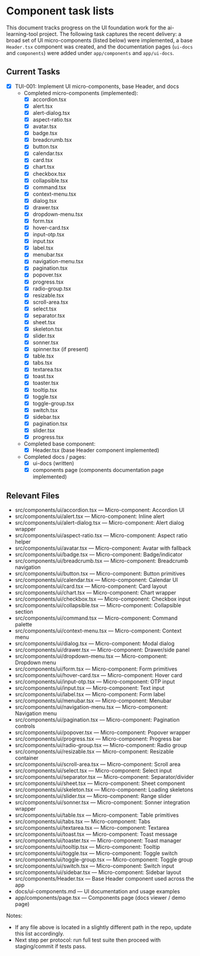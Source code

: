 # Component task lists

This document tracks progress on the UI foundation work for the ai-learning-tool project. The following task captures the recent delivery: a broad set of UI micro-components (listed below) were implemented, a base `Header.tsx` component was created, and the documentation pages (`ui-docs` and `components`) were added under `app/components` and `app/ui-docs`.

## Current Tasks

- [x] TUI-001: Implement UI micro-components, base Header, and docs
  - Completed micro-components (implemented):
    - [x] accordion.tsx
    - [x] alert.tsx
    - [x] alert-dialog.tsx
    - [x] aspect-ratio.tsx
    - [x] avatar.tsx
    - [x] badge.tsx
    - [x] breadcrumb.tsx
    - [x] button.tsx
    - [x] calendar.tsx
    - [x] card.tsx
    - [x] chart.tsx
    - [x] checkbox.tsx
    - [x] collapsible.tsx
    - [x] command.tsx
    - [x] context-menu.tsx
    - [x] dialog.tsx
    - [x] drawer.tsx
    - [x] dropdown-menu.tsx
    - [x] form.tsx
    - [x] hover-card.tsx
    - [x] input-otp.tsx
    - [x] input.tsx
    - [x] label.tsx
    - [x] menubar.tsx
    - [x] navigation-menu.tsx
    - [x] pagination.tsx
    - [x] popover.tsx
    - [x] progress.tsx
    - [x] radio-group.tsx
    - [x] resizable.tsx
    - [x] scroll-area.tsx
    - [x] select.tsx
    - [x] separator.tsx
    - [x] sheet.tsx
    - [x] skeleton.tsx
    - [x] slider.tsx
    - [x] sonner.tsx
    - [x] spinner.tsx (if present)
    - [x] table.tsx
    - [x] tabs.tsx
    - [x] textarea.tsx
    - [x] toast.tsx
    - [x] toaster.tsx
    - [x] tooltip.tsx
    - [x] toggle.tsx
    - [x] toggle-group.tsx
    - [x] switch.tsx
    - [x] sidebar.tsx
    - [x] pagination.tsx
    - [x] slider.tsx
    - [x] progress.tsx
  - Completed base component:
    - [x] Header.tsx (base Header component implemented)
  - Completed docs / pages:
    - [x] ui-docs (written)
    - [x] components page (components documentation page implemented)

## Relevant Files

- src/components/ui/accordion.tsx — Micro-component: Accordion UI
- src/components/ui/alert.tsx — Micro-component: Inline alert
- src/components/ui/alert-dialog.tsx — Micro-component: Alert dialog wrapper
- src/components/ui/aspect-ratio.tsx — Micro-component: Aspect ratio helper
- src/components/ui/avatar.tsx — Micro-component: Avatar with fallback
- src/components/ui/badge.tsx — Micro-component: Badge/indicator
- src/components/ui/breadcrumb.tsx — Micro-component: Breadcrumb navigation
- src/components/ui/button.tsx — Micro-component: Button primitives
- src/components/ui/calendar.tsx — Micro-component: Calendar UI
- src/components/ui/card.tsx — Micro-component: Card layout
- src/components/ui/chart.tsx — Micro-component: Chart wrapper
- src/components/ui/checkbox.tsx — Micro-component: Checkbox input
- src/components/ui/collapsible.tsx — Micro-component: Collapsible section
- src/components/ui/command.tsx — Micro-component: Command palette
- src/components/ui/context-menu.tsx — Micro-component: Context menu
- src/components/ui/dialog.tsx — Micro-component: Modal dialog
- src/components/ui/drawer.tsx — Micro-component: Drawer/side panel
- src/components/ui/dropdown-menu.tsx — Micro-component: Dropdown menu
- src/components/ui/form.tsx — Micro-component: Form primitives
- src/components/ui/hover-card.tsx — Micro-component: Hover card
- src/components/ui/input-otp.tsx — Micro-component: OTP input
- src/components/ui/input.tsx — Micro-component: Text input
- src/components/ui/label.tsx — Micro-component: Form label
- src/components/ui/menubar.tsx — Micro-component: Menubar
- src/components/ui/navigation-menu.tsx — Micro-component: Navigation menu
- src/components/ui/pagination.tsx — Micro-component: Pagination controls
- src/components/ui/popover.tsx — Micro-component: Popover wrapper
- src/components/ui/progress.tsx — Micro-component: Progress bar
- src/components/ui/radio-group.tsx — Micro-component: Radio group
- src/components/ui/resizable.tsx — Micro-component: Resizable container
- src/components/ui/scroll-area.tsx — Micro-component: Scroll area
- src/components/ui/select.tsx — Micro-component: Select input
- src/components/ui/separator.tsx — Micro-component: Separator/divider
- src/components/ui/sheet.tsx — Micro-component: Sheet component
- src/components/ui/skeleton.tsx — Micro-component: Loading skeletons
- src/components/ui/slider.tsx — Micro-component: Range slider
- src/components/ui/sonner.tsx — Micro-component: Sonner integration wrapper
- src/components/ui/table.tsx — Micro-component: Table primitives
- src/components/ui/tabs.tsx — Micro-component: Tabs
- src/components/ui/textarea.tsx — Micro-component: Textarea
- src/components/ui/toast.tsx — Micro-component: Toast message
- src/components/ui/toaster.tsx — Micro-component: Toast manager
- src/components/ui/tooltip.tsx — Micro-component: Tooltip
- src/components/ui/toggle.tsx — Micro-component: Toggle switch
- src/components/ui/toggle-group.tsx — Micro-component: Toggle group
- src/components/ui/switch.tsx — Micro-component: Switch input
- src/components/ui/sidebar.tsx — Micro-component: Sidebar layout
- src/components/Header.tsx — Base Header component used across the app
- docs/ui-components.md — UI documentation and usage examples
- app/components/page.tsx — Components page (docs viewer / demo page)

Notes:

- If any file above is located in a slightly different path in the repo, update this list accordingly.
- Next step per protocol: run full test suite then proceed with staging/commit if tests pass.
